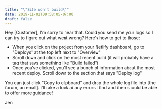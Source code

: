 ```yaml
---
title: "\"Site won't build\""
date: 2019-11-02T09:58:05-07:00
draft: false
---
```


Hey [Customer],
I'm sorry to hear that. Could you send me your logs so I can try to figure out what went wrong? Here's how to get to those:
- When you click on the project from your Netlify dashboard, go to "Deploys" at the top left next to "Overview"
- Scroll down and click on the most recent build (it will probably have a tag that says something like "Build failed")
- Once you've clicked, you'll see a bunch of information about the most recent deploy. Scroll down to the section that says "Deploy log"

You can just click "Copy to clipboard" and drop the whole log file into [the forum, an email]. I'll take a look at any errors I find and then should be able to offer more guidance!

Jen
